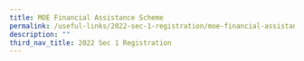 ```yaml
---
title: MOE Financial Assistance Scheme
permalink: /useful-links/2022-sec-1-registration/moe-financial-assistance-scheme
description: ""
third_nav_title: 2022 Sec 1 Registration
---
```

